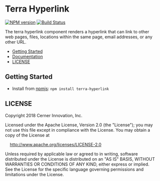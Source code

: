 # Terra Hyperlink


[![NPM version](http://img.shields.io/npm/v/terra-hyperlink.svg)](https://www.npmjs.org/package/terra-hyperlink)
[![Build Status](https://travis-ci.org/cerner/terra-core.svg?branch=master)](https://travis-ci.org/cerner/terra-core)

The terra hyperlink component renders a hyperlink that can link to other web pages, files, locations within the same page, email addresses, or any other URL.

- [Getting Started](#getting-started)
- [Documentation](https://github.com/cerner/terra-core/tree/master/packages/terra-hyperlink/docs)
- [LICENSE](#license)

## Getting Started

- Install from [npmjs](https://www.npmjs.com): `npm install terra-hyperlink`

## LICENSE

Copyright 2018 Cerner Innovation, Inc.

Licensed under the Apache License, Version 2.0 (the "License"); you may not use this file except in compliance with the License. You may obtain a copy of the License at

&nbsp;&nbsp;&nbsp;&nbsp;http://www.apache.org/licenses/LICENSE-2.0

Unless required by applicable law or agreed to in writing, software distributed under the License is distributed on an "AS IS" BASIS, WITHOUT WARRANTIES OR CONDITIONS OF ANY KIND, either express or implied. See the License for the specific language governing permissions and limitations under the License.
